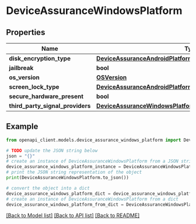 # DeviceAssuranceWindowsPlatform


## Properties

Name | Type | Description | Notes
------------ | ------------- | ------------- | -------------
**disk_encryption_type** | [**DeviceAssuranceAndroidPlatformAllOfDiskEncryptionType**](DeviceAssuranceAndroidPlatformAllOfDiskEncryptionType.md) |  | [optional] 
**jailbreak** | **bool** |  | [optional] 
**os_version** | [**OSVersion**](OSVersion.md) |  | [optional] 
**screen_lock_type** | [**DeviceAssuranceAndroidPlatformAllOfScreenLockType**](DeviceAssuranceAndroidPlatformAllOfScreenLockType.md) |  | [optional] 
**secure_hardware_present** | **bool** |  | [optional] 
**third_party_signal_providers** | [**DeviceAssuranceWindowsPlatformAllOfThirdPartySignalProviders**](DeviceAssuranceWindowsPlatformAllOfThirdPartySignalProviders.md) |  | [optional] 

## Example

```python
from openapi_client.models.device_assurance_windows_platform import DeviceAssuranceWindowsPlatform

# TODO update the JSON string below
json = "{}"
# create an instance of DeviceAssuranceWindowsPlatform from a JSON string
device_assurance_windows_platform_instance = DeviceAssuranceWindowsPlatform.from_json(json)
# print the JSON string representation of the object
print(DeviceAssuranceWindowsPlatform.to_json())

# convert the object into a dict
device_assurance_windows_platform_dict = device_assurance_windows_platform_instance.to_dict()
# create an instance of DeviceAssuranceWindowsPlatform from a dict
device_assurance_windows_platform_from_dict = DeviceAssuranceWindowsPlatform.from_dict(device_assurance_windows_platform_dict)
```
[[Back to Model list]](../README.md#documentation-for-models) [[Back to API list]](../README.md#documentation-for-api-endpoints) [[Back to README]](../README.md)


